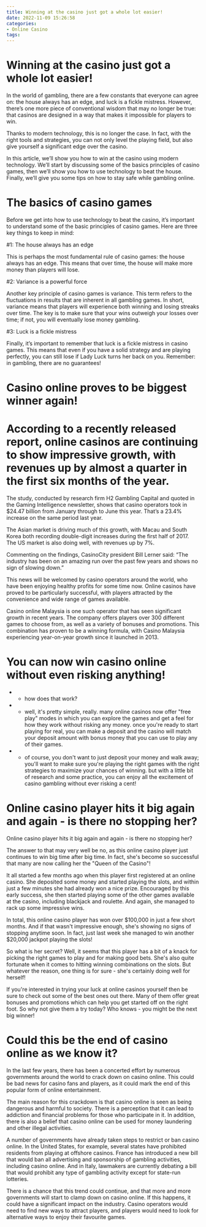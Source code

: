 ```yaml
---
title: Winning at the casino just got a whole lot easier!
date: 2022-11-09 15:26:58
categories:
- Online Casino
tags:
---
```



#  Winning at the casino just got a whole lot easier!

In the world of gambling, there are a few constants that everyone can agree on: the house always has an edge, and luck is a fickle mistress. However, there’s one more piece of conventional wisdom that may no longer be true: that casinos are designed in a way that makes it impossible for players to win.

Thanks to modern technology, this is no longer the case. In fact, with the right tools and strategies, you can not only level the playing field, but also give yourself a significant edge over the casino.

In this article, we’ll show you how to win at the casino using modern technology. We’ll start by discussing some of the basics principles of casino games, then we’ll show you how to use technology to beat the house. Finally, we’ll give you some tips on how to stay safe while gambling online.

# The basics of casino games

Before we get into how to use technology to beat the casino, it’s important to understand some of the basic principles of casino games. Here are three key things to keep in mind:

#1: The house always has an edge

This is perhaps the most fundamental rule of casino games: the house always has an edge. This means that over time, the house will make more money than players will lose.

#2: Variance is a powerful force

Another key principle of casino games is variance. This term refers to the fluctuations in results that are inherent in all gambling games. In short, variance means that players will experience both winning and losing streaks over time. The key is to make sure that your wins outweigh your losses over time; if not, you will eventually lose money gambling.

#3: Luck is a fickle mistress

Finally, it’s important to remember that luck is a fickle mistress in casino games. This means that even if you have a solid strategy and are playing perfectly, you can still lose if Lady Luck turns her back on you. Remember: in gambling, there are no guarantees!

#  Casino online proves to be biggest winner again!

# According to a recently released report, online casinos are continuing to show impressive growth, with revenues up by almost a quarter in the first six months of the year.

The study, conducted by research firm H2 Gambling Capital and quoted in the Gaming Intelligence newsletter, shows that casino operators took in $24.47 billion from January through to June this year. That’s a 23.4% increase on the same period last year.

The Asian market is driving much of this growth, with Macau and South Korea both recording double-digit increases during the first half of 2017. The US market is also doing well, with revenues up by 7%.

Commenting on the findings, CasinoCity president Bill Lerner said: “The industry has been on an amazing run over the past few years and shows no sign of slowing down.”

This news will be welcomed by casino operators around the world, who have been enjoying healthy profits for some time now. Online casinos have proved to be particularly successful, with players attracted by the convenience and wide range of games available.

Casino online Malaysia is one such operator that has seen significant growth in recent years. The company offers players over 300 different games to choose from, as well as a variety of bonuses and promotions. This combination has proven to be a winning formula, with Casino Malaysia experiencing year-on-year growth since it launched in 2013.

#  You can now win casino online without even risking anything!

- - how does that work?

- - well, it's pretty simple, really. many online casinos now offer "free play" modes in which you can explore the games and get a feel for how they work without risking any money. once you're ready to start playing for real, you can make a deposit and the casino will match your deposit amount with bonus money that you can use to play any of their games.

- - of course, you don't want to just deposit your money and walk away; you'll want to make sure you're playing the right games with the right strategies to maximize your chances of winning. but with a little bit of research and some practice, you can enjoy all the excitement of casino gambling without ever risking a cent!

#  Online casino player hits it big again and again - is there no stopping her?

Online casino player hits it big again and again - is there no stopping her?

The answer to that may very well be no, as this online casino player just continues to win big time after big time. In fact, she's become so successful that many are now calling her the "Queen of the Casino"!

It all started a few months ago when this player first registered at an online casino. She deposited some money and started playing the slots, and within just a few minutes she had already won a nice prize. Encouraged by this early success, she then started playing some of the other games available at the casino, including blackjack and roulette. And again, she managed to rack up some impressive wins.

In total, this online casino player has won over $100,000 in just a few short months. And if that wasn't impressive enough, she's showing no signs of stopping anytime soon. In fact, just last week she managed to win another $20,000 jackpot playing the slots!

So what is her secret? Well, it seems that this player has a bit of a knack for picking the right games to play and for making good bets. She's also quite fortunate when it comes to hitting winning combinations on the slots. But whatever the reason, one thing is for sure - she's certainly doing well for herself!

If you're interested in trying your luck at online casinos yourself then be sure to check out some of the best ones out there. Many of them offer great bonuses and promotions which can help you get started off on the right foot. So why not give them a try today? Who knows - you might be the next big winner!

#  Could this be the end of casino online as we know it?

In the last few years, there has been a concerted effort by numerous governments around the world to crack down on casino online. This could be bad news for casino fans and players, as it could mark the end of this popular form of online entertainment.

The main reason for this crackdown is that casino online is seen as being dangerous and harmful to society. There is a perception that it can lead to addiction and financial problems for those who participate in it. In addition, there is also a belief that casino online can be used for money laundering and other illegal activities.

A number of governments have already taken steps to restrict or ban casino online. In the United States, for example, several states have prohibited residents from playing at offshore casinos. France has introduced a new bill that would ban all advertising and sponsorship of gambling activities, including casino online. And in Italy, lawmakers are currently debating a bill that would prohibit any type of gambling activity except for state-run lotteries.

There is a chance that this trend could continue, and that more and more governments will start to clamp down on casino online. If this happens, it could have a significant impact on the industry. Casino operators would need to find new ways to attract players, and players would need to look for alternative ways to enjoy their favourite games.